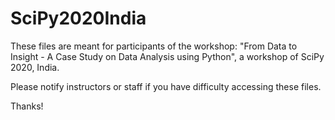 # SciPy2020India
These files are meant for participants of the workshop: "From Data to Insight - A Case Study on Data Analysis using Python", a workshop of SciPy 2020, India.

Please notify instructors or staff if you have difficulty accessing these files.

Thanks!
